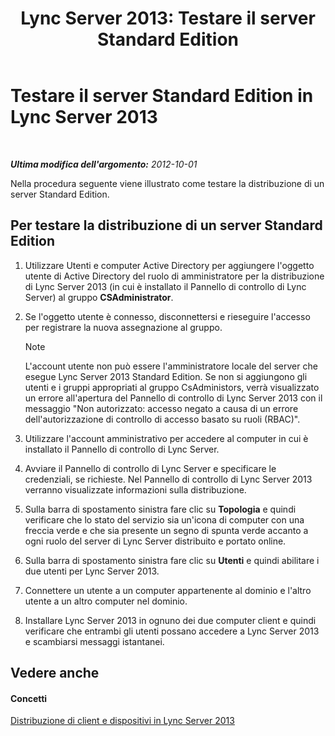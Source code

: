 ﻿---
title: 'Lync Server 2013: Testare il server Standard Edition'
TOCTitle: Testare il server Standard Edition
ms:assetid: b6ef67bb-9665-43e4-b8b3-eac8898eebf6
ms:mtpsurl: https://technet.microsoft.com/it-it/library/Gg412890(v=OCS.15)
ms:contentKeyID: 49301749
ms.date: 08/24/2015
mtps_version: v=OCS.15
ms.translationtype: HT
---

# Testare il server Standard Edition in Lync Server 2013

 

_**Ultima modifica dell'argomento:** 2012-10-01_

Nella procedura seguente viene illustrato come testare la distribuzione di un server Standard Edition.

## Per testare la distribuzione di un server Standard Edition

1.  Utilizzare Utenti e computer Active Directory per aggiungere l'oggetto utente di Active Directory del ruolo di amministratore per la distribuzione di Lync Server 2013 (in cui è installato il Pannello di controllo di Lync Server) al gruppo **CSAdministrator**.

2.  Se l'oggetto utente è connesso, disconnettersi e rieseguire l'accesso per registrare la nuova assegnazione al gruppo.
    

    > [!NOTE]
    > L'account utente non può essere l'amministratore locale del server che esegue Lync Server 2013 Standard Edition. Se non si aggiungono gli utenti e i gruppi appropriati al gruppo CsAdministors, verrà visualizzato un errore all'apertura del Pannello di controllo di Lync Server 2013 con il messaggio "Non autorizzato: accesso negato a causa di un errore dell'autorizzazione di controllo di accesso basato su ruoli (RBAC)".



3.  Utilizzare l'account amministrativo per accedere al computer in cui è installato il Pannello di controllo di Lync Server.

4.  Avviare il Pannello di controllo di Lync Server e specificare le credenziali, se richieste. Nel Pannello di controllo di Lync Server 2013 verranno visualizzate informazioni sulla distribuzione.

5.  Sulla barra di spostamento sinistra fare clic su **Topologia** e quindi verificare che lo stato del servizio sia un'icona di computer con una freccia verde e che sia presente un segno di spunta verde accanto a ogni ruolo del server di Lync Server distribuito e portato online.

6.  Sulla barra di spostamento sinistra fare clic su **Utenti** e quindi abilitare i due utenti per Lync Server 2013.

7.  Connettere un utente a un computer appartenente al dominio e l'altro utente a un altro computer nel dominio.

8.  Installare Lync Server 2013 in ognuno dei due computer client e quindi verificare che entrambi gli utenti possano accedere a Lync Server 2013 e scambiarsi messaggi istantanei.

## Vedere anche

#### Concetti

[Distribuzione di client e dispositivi in Lync Server 2013](lync-server-2013-deploying-clients-and-devices.md)

